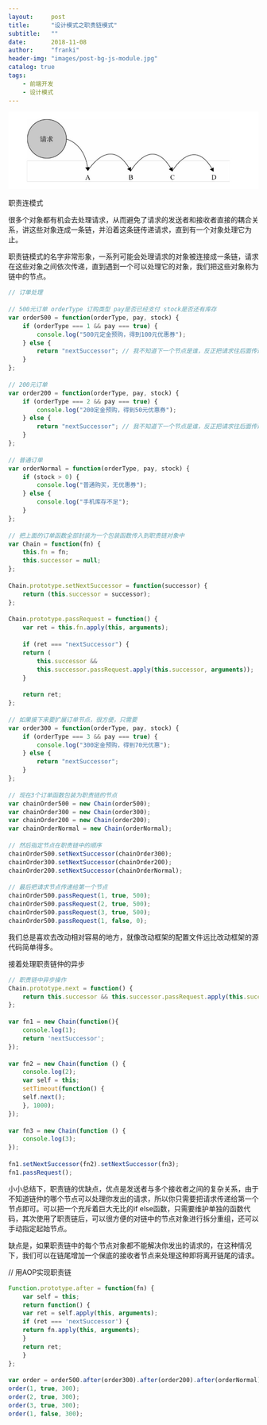 ```yaml
---
layout:     post
title:      "设计模式之职责链模式"
subtitle:   ""
date:       2018-11-08
author:     "franki"
header-img: "images/post-bg-js-module.jpg"
catalog: true
tags:
    - 前端开发
    - 设计模式
---
```


![responsibilityline](/images/posts/patterns/responsibilityline.png)

职责连模式

很多个对象都有机会去处理请求，从而避免了请求的发送者和接收者直接的耦合关系，讲这些对象连成一条链，并沿着这条链传递请求，直到有一个对象处理它为止。

职责链模式的名字非常形象，一系列可能会处理请求的对象被连接成一条链，请求在这些对象之间依次传递，直到遇到一个可以处理它的对象，我们把这些对象称为链中的节点。

```js
// 订单处理

// 500元订单 orderType 订购类型 pay是否已经支付 stock是否还有库存
var order500 = function(orderType, pay, stock) {
    if (orderType === 1 && pay === true) {
        console.log("500元定金预购，得到100元优惠券");
    } else {
        return "nextSuccessor"; // 我不知道下一个节点是谁，反正把请求往后面传递
    }
};

// 200元订单
var order200 = function(orderType, pay, stock) {
    if (orderType === 2 && pay === true) {
        console.log("200定金预购，得到50元优惠券");
    } else {
        return "nextSuccessor"; // 我不知道下一个节点是谁，反正把请求往后面传递
    }
};

// 普通订单
var orderNormal = function(orderType, pay, stock) {
    if (stock > 0) {
        console.log("普通购买，无优惠券");
    } else {
        console.log("手机库存不足");
    }
};

// 把上面的订单函数全部封装为一个包装函数传入到职责链对象中
var Chain = function(fn) {
    this.fn = fn;
    this.successor = null;
};

Chain.prototype.setNextSuccessor = function(successor) {
    return (this.successor = successor);
};

Chain.prototype.passRequest = function() {
    var ret = this.fn.apply(this, arguments);

    if (ret === "nextSuccessor") {
    return (
        this.successor &&
        this.successor.passRequest.apply(this.successor, arguments));
    }

    return ret;
};

// 如果接下来要扩展订单节点，很方便，只需要
var order300 = function(orderType, pay, stock) {
    if (orderType === 3 && pay === true) {
        console.log("300定金预购，得到70元优惠");
    } else {
        return "nextSuccessor";
    }
};

// 现在3个订单函数包装为职责链的节点
var chainOrder500 = new Chain(order500);
var chainOrder300 = new Chain(order300);
var chainOrder200 = new Chain(order200);
var chainOrderNormal = new Chain(orderNormal);

// 然后指定节点在职责链中的顺序
chainOrder500.setNextSuccessor(chainOrder300);
chainOrder300.setNextSuccessor(chainOrder200);
chainOrder200.setNextSuccessor(chainOrderNormal);

// 最后把请求节点传递给第一个节点
chainOrder500.passRequest(1, true, 500);
chainOrder500.passRequest(2, true, 500);
chainOrder500.passRequest(3, true, 500);
chainOrder500.passRequest(1, false, 0);
```

我们总是喜欢去改动相对容易的地方，就像改动框架的配置文件远比改动框架的源代码简单得多。

接着处理职责链仲的异步

```js
// 职责链中异步操作
Chain.prototype.next = function() {
    return this.successor && this.successor.passRequest.apply(this.successor, arguments);
};

var fn1 = new Chain(function(){
    console.log(1);
    return 'nextSuccessor';
});

var fn2 = new Chain(function () {
    console.log(2);
    var self = this;
    setTimeout(function() {
    self.next();
    }, 1000);
});

var fn3 = new Chain(function () {
    console.log(3);
});

fn1.setNextSuccessor(fn2).setNextSuccessor(fn3);
fn1.passRequest();
```

小小总结下，职责链的优缺点，优点是发送者与多个接收者之间的复杂关系，由于不知道链仲的哪个节点可以处理你发出的请求，所以你只需要把请求传递给第一个节点即可。可以把一个充斥着巨大无比的if else函数，只需要维护单独的函数代码，其次使用了职责链后，可以很方便的对链中的节点对象进行拆分重组，还可以手动指定起始节点。

缺点是，如果职责链中的每个节点对象都不能解决你发出的请求的，在这种情况下，我们可以在链尾增加一个保底的接收者节点来处理这种即将离开链尾的请求。

// 用AOP实现职责链

```js
Function.prototype.after = function(fn) {
    var self = this;
    return function() {
    var ret = self.apply(this, arguments);
    if (ret === 'nextSuccessor') {
    return fn.apply(this, arguments);
    }
    return ret;
    }
};

var order = order500.after(order300).after(order200).after(orderNormal);
order(1, true, 300);
order(2, true, 300);
order(3, true, 300);
order(1, false, 300);
```
